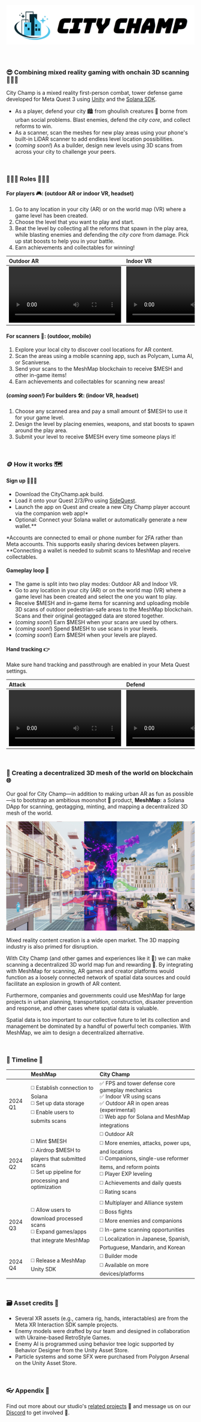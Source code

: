 ![A logo that has City Champ written in italics with a glistening city shape next to it.](Assets/_CityChamp/Art/Logos/CityChamp_horizontal_white.png)
---

</br>

### 😎 Combining mixed reality gaming with onchain 3D scanning 🤳🏻🌐

City Champ is a mixed reality first-person combat, tower defense game developed for Meta Quest 3 using [Unity](https://unity.com/) and the [Solana SDK](https://github.com/magicblock-labs/Solana.Unity-SDK).

- As a player, defend your city 🏙️ from ghoulish creatures 👾 borne from urban social problems. Blast enemies, defend the *city core*, and collect reforms to win.
- As a scanner, scan the meshes for new play areas using your phone's built-in LiDAR scanner to add endless level location possibilities.
- (*coming soon!*) As a builder, design new levels using 3D scans from across your city to challenge your peers.

</br>

### 👨🏻‍💻 Roles 🦸🏻‍♀️

#### For players 🎮: (outdoor AR or indoor VR, headset)

1. Go to any location in your city (AR) or on the world map (VR) where a game level has been created.
2. Choose the level that you want to play and start.
3. Beat the level by collecting all the reforms that spawn in the play area, while blasting enemies and defending the *city core* from damage. Pick up stat boosts to help you in your battle.
4. Earn achievements and collectables for winning!

| Outdoor AR | Indoor VR |
| :--- | :--- |
| <video src = "https://github.com/SpectraStudios/CityChamp/assets/44980191/47ca8c7f-8658-489c-a06d-d700372774fe"> | <video src = "https://github.com/SpectraStudios/CityChamp/assets/44980191/5adcc325-9242-4ca5-971a-b7cc24aa3661"> |

#### For scanners 📱: (outdoor, mobile)

1. Explore your local city to discover cool locations for AR content.
2. Scan the areas using a mobile scanning app, such as Polycam, Luma AI, or Scaniverse.
3. Send your scans to the MeshMap blockchain to receive $MESH and other in-game items!
4. Earn achievements and collectables for scanning new areas!

#### (*coming soon!*) For builders 🛠️: (indoor VR, headset)

1. Choose any scanned area and pay a small amount of $MESH to use it for your game level.
2. Design the level by placing enemies, weapons, and stat boosts to spawn around the play area.
3. Submit your level to receive $MESH every time someone plays it!

</br>

### 🪙 How it works 🗺️

#### Sign up 🙋🏽‍♀️

- Download the CityChamp.apk build.
- Load it onto your Quest 2/3/Pro using [SideQuest](https://sidequestvr.com/setup-howto).
- Launch the app on Quest and create a new City Champ player account via the companion web app!*
- Optional: Connect your Solana wallet or automatically generate a new wallet.**

*Accounts are connected to email or phone number for 2FA rather than Meta accounts. This supports easily sharing devices between players.
**Connecting a wallet is needed to submit scans to MeshMap and receive collectables.

#### Gameplay loop 🔁

- The game is split into two play modes: Outdoor AR and Indoor VR.
- Go to any location in your city (AR) or on the world map (VR) where a game level has been created and select the one you want to play.
- Receive $MESH and in-game items for scanning and uploading mobile 3D scans of outdoor pedestrian-safe areas to the MeshMap blockchain. Scans and their original geotagged data are stored together.
- (*coming soon!*) Earn $MESH when your scans are used by others.
- (*coming soon!*) Spend $MESH to use scans in your levels.
- (*coming soon!*) Earn $MESH when your levels are played.

#### Hand tracking 👉

Make sure hand tracking and passthrough are enabled in your Meta Quest settings.

| Attack | Defend | Teleport (only in VR) | Turn (only in VR) |
| :------ | :-------- | :-------- | :------ |
| <video src = "https://github.com/SpectraStudios/CityChamp/assets/44980191/d53f56ba-16e8-4470-a9da-2393dfa02d4b"> | <video src = "https://github.com/SpectraStudios/CityChamp/assets/44980191/2797e995-d706-4b71-9be5-0a7663d1f30c"> | <video src = "https://github.com/SpectraStudios/CityChamp/assets/44980191/b4b2a6a6-3328-4975-a62b-8f97d7283259"> | <video src = "https://github.com/SpectraStudios/CityChamp/assets/44980191/6ae1b657-0ff5-4e77-8797-47dbef843821"> |

</br>

### 🔗 Creating a decentralized 3D mesh of the world on blockchain 🌐

Our goal for City Champ—in addition to making urban AR as fun as possible—is to bootstrap an ambitious moonshot 🚀 product, **MeshMap**: a Solana DApp for scanning, geotagging, minting, and mapping a decentralized 3D mesh of the world.

![A digital rendering showing a city street through three lens of physical reality, AR, and VR.](https://github.com/SpectraStudios/.github/blob/main/spectra_3views.webp)

Mixed reality content creation is a wide open market. The 3D mapping industry is also primed for disruption.

With City Champ (and other games and experiences like it 👀) we can make scanning a decentralized 3D world map fun and rewarding 🎉. By integrating with MeshMap for scanning, AR games and creator platforms would function as a loosely connected network of spatial data sources and could facilitate an explosion in growth of AR content.

Furthermore, companies and governments could use MeshMap for large projects in urban planning, transportation, construction, disaster prevention and response, and other cases where spatial data is valuable.

Spatial data is too important to our collective future to let its collection and management be dominated by a handful of powerful tech companies. With MeshMap, we aim to design a decentralized alternative.

</br>

### 📆 Timeline 🎢

| | MeshMap | City Champ |
| :--- | :--- | :--- |
| 2024 Q1 | ◻️ Establish connection to Solana </br> ◻️ Set up data storage </br> ◻️ Enable users to submits scans | ✅ FPS and tower defense core gameplay mechanics </br> ✅ Indoor VR using scans </br> ✅ Outdoor AR in open areas (experimental) </br> ◻️ Web app for Solana and MeshMap integrations |
| 2024 Q2 | ◻️ Mint $MESH </br> ◻️ Airdrop $MESH to players that submitted scans </br> ◻️ Set up pipeline for processing and optimization | ◻️ Outdoor AR </br> ◻️ More enemies, attacks, power ups, and locations </br> ◻️ Companions, single-use reformer items, and reform points </br> ◻️ Player EXP leveling </br> ◻️ Achievements and daily quests </br> ◻️ Rating scans |
| 2024 Q3 | ◻️ Allow users to download processed scans  </br> ◻️ Expand games/apps that integrate MeshMap | ◻️ Multiplayer and Alliance system </br> ◻️ Boss fights </br> ◻️ More enemies and companions </br> ◻️ In-game scanning opportunities </br> ◻️ Localization in Japanese, Spanish, Portuguese, Mandarin, and Korean |
| 2024 Q4 | ◻️ Release a MeshMap Unity SDK | ◻️ Builder mode </br> ◻️ Available on more devices/platforms |

</br>

### 🗃️ Asset credits 🎨

- Several XR assets (e.g., camera rig, hands, interactables) are from the Meta XR Interaction SDK sample projects.
- Enemy models were drafted by our team and designed in collaboration with Ukraine-based RetroStyle Games.
- Enemy AI is programmed using behavior tree logic supported by Behavior Designer from the Unity Asset Store.
- Particle systems and some SFX were purchased from Polygon Arsenal on the Unity Asset Store.

</br>

### 👓 Appendix 🔎

Find out more about our studio's [related projects](https://www.spectracities.com/projects/) 🧰 and message us on our [Discord](https://discord.gg/aTSRjCaWvn) to get involved 🤝.
